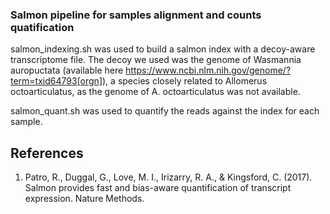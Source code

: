 ### Salmon pipeline for samples alignment and counts quatification 

salmon_indexing.sh was used to build a salmon index with a decoy-aware transcriptome file. The decoy we used was the genome of Wasmannia auropuctata (available here https://www.ncbi.nlm.nih.gov/genome/?term=txid64793[orgn]), a species closely related to Allomerus octoarticulatus, as the genome of A. octoarticulatus was not available.

salmon_quant.sh was used to quantify the reads against the index for each sample.

## __References__
1. Patro, R., Duggal, G., Love, M. I., Irizarry, R. A., & Kingsford, C. (2017). Salmon provides fast and bias-aware quantification of transcript expression. Nature Methods.
